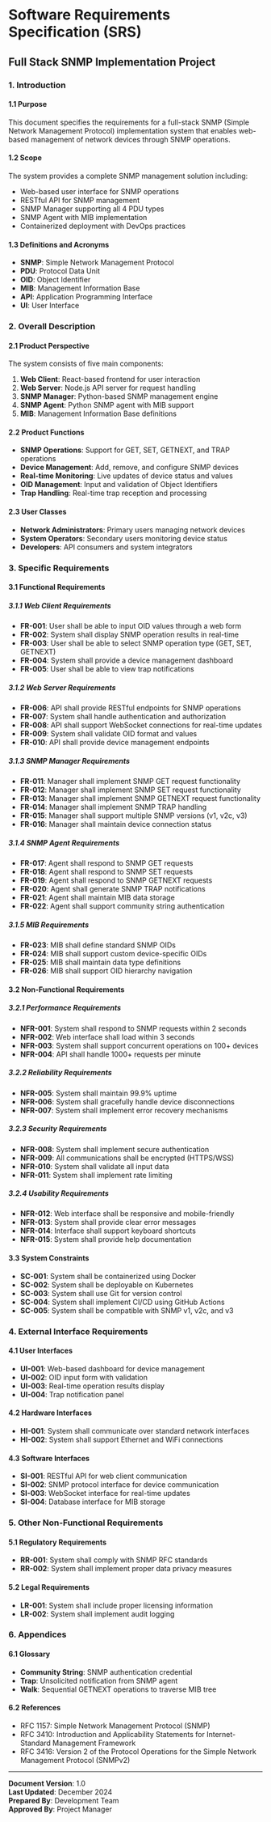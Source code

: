 # Software Requirements Specification (SRS)
## Full Stack SNMP Implementation Project

### 1. Introduction

#### 1.1 Purpose
This document specifies the requirements for a full-stack SNMP (Simple Network Management Protocol) implementation system that enables web-based management of network devices through SNMP operations.

#### 1.2 Scope
The system provides a complete SNMP management solution including:
- Web-based user interface for SNMP operations
- RESTful API for SNMP management
- SNMP Manager supporting all 4 PDU types
- SNMP Agent with MIB implementation
- Containerized deployment with DevOps practices

#### 1.3 Definitions and Acronyms
- **SNMP**: Simple Network Management Protocol
- **PDU**: Protocol Data Unit
- **OID**: Object Identifier
- **MIB**: Management Information Base
- **API**: Application Programming Interface
- **UI**: User Interface

### 2. Overall Description

#### 2.1 Product Perspective
The system consists of five main components:
1. **Web Client**: React-based frontend for user interaction
2. **Web Server**: Node.js API server for request handling
3. **SNMP Manager**: Python-based SNMP management engine
4. **SNMP Agent**: Python SNMP agent with MIB support
5. **MIB**: Management Information Base definitions

#### 2.2 Product Functions
- **SNMP Operations**: Support for GET, SET, GETNEXT, and TRAP operations
- **Device Management**: Add, remove, and configure SNMP devices
- **Real-time Monitoring**: Live updates of device status and values
- **OID Management**: Input and validation of Object Identifiers
- **Trap Handling**: Real-time trap reception and processing

#### 2.3 User Classes
- **Network Administrators**: Primary users managing network devices
- **System Operators**: Secondary users monitoring device status
- **Developers**: API consumers and system integrators

### 3. Specific Requirements

#### 3.1 Functional Requirements

##### 3.1.1 Web Client Requirements
- **FR-001**: User shall be able to input OID values through a web form
- **FR-002**: System shall display SNMP operation results in real-time
- **FR-003**: User shall be able to select SNMP operation type (GET, SET, GETNEXT)
- **FR-004**: System shall provide a device management dashboard
- **FR-005**: User shall be able to view trap notifications

##### 3.1.2 Web Server Requirements
- **FR-006**: API shall provide RESTful endpoints for SNMP operations
- **FR-007**: System shall handle authentication and authorization
- **FR-008**: API shall support WebSocket connections for real-time updates
- **FR-009**: System shall validate OID format and values
- **FR-010**: API shall provide device management endpoints

##### 3.1.3 SNMP Manager Requirements
- **FR-011**: Manager shall implement SNMP GET request functionality
- **FR-012**: Manager shall implement SNMP SET request functionality
- **FR-013**: Manager shall implement SNMP GETNEXT request functionality
- **FR-014**: Manager shall implement SNMP TRAP handling
- **FR-015**: Manager shall support multiple SNMP versions (v1, v2c, v3)
- **FR-016**: Manager shall maintain device connection status

##### 3.1.4 SNMP Agent Requirements
- **FR-017**: Agent shall respond to SNMP GET requests
- **FR-018**: Agent shall respond to SNMP SET requests
- **FR-019**: Agent shall respond to SNMP GETNEXT requests
- **FR-020**: Agent shall generate SNMP TRAP notifications
- **FR-021**: Agent shall maintain MIB data storage
- **FR-022**: Agent shall support community string authentication

##### 3.1.5 MIB Requirements
- **FR-023**: MIB shall define standard SNMP OIDs
- **FR-024**: MIB shall support custom device-specific OIDs
- **FR-025**: MIB shall maintain data type definitions
- **FR-026**: MIB shall support OID hierarchy navigation

#### 3.2 Non-Functional Requirements

##### 3.2.1 Performance Requirements
- **NFR-001**: System shall respond to SNMP requests within 2 seconds
- **NFR-002**: Web interface shall load within 3 seconds
- **NFR-003**: System shall support concurrent operations on 100+ devices
- **NFR-004**: API shall handle 1000+ requests per minute

##### 3.2.2 Reliability Requirements
- **NFR-005**: System shall maintain 99.9% uptime
- **NFR-006**: System shall gracefully handle device disconnections
- **NFR-007**: System shall implement error recovery mechanisms

##### 3.2.3 Security Requirements
- **NFR-008**: System shall implement secure authentication
- **NFR-009**: All communications shall be encrypted (HTTPS/WSS)
- **NFR-010**: System shall validate all input data
- **NFR-011**: System shall implement rate limiting

##### 3.2.4 Usability Requirements
- **NFR-012**: Web interface shall be responsive and mobile-friendly
- **NFR-013**: System shall provide clear error messages
- **NFR-014**: Interface shall support keyboard shortcuts
- **NFR-015**: System shall provide help documentation

#### 3.3 System Constraints
- **SC-001**: System shall be containerized using Docker
- **SC-002**: System shall be deployable on Kubernetes
- **SC-003**: System shall use Git for version control
- **SC-004**: System shall implement CI/CD using GitHub Actions
- **SC-005**: System shall be compatible with SNMP v1, v2c, and v3

### 4. External Interface Requirements

#### 4.1 User Interfaces
- **UI-001**: Web-based dashboard for device management
- **UI-002**: OID input form with validation
- **UI-003**: Real-time operation results display
- **UI-004**: Trap notification panel

#### 4.2 Hardware Interfaces
- **HI-001**: System shall communicate over standard network interfaces
- **HI-002**: System shall support Ethernet and WiFi connections

#### 4.3 Software Interfaces
- **SI-001**: RESTful API for web client communication
- **SI-002**: SNMP protocol interface for device communication
- **SI-003**: WebSocket interface for real-time updates
- **SI-004**: Database interface for MIB storage

### 5. Other Non-Functional Requirements

#### 5.1 Regulatory Requirements
- **RR-001**: System shall comply with SNMP RFC standards
- **RR-002**: System shall implement proper data privacy measures

#### 5.2 Legal Requirements
- **LR-001**: System shall include proper licensing information
- **LR-002**: System shall implement audit logging

### 6. Appendices

#### 6.1 Glossary
- **Community String**: SNMP authentication credential
- **Trap**: Unsolicited notification from SNMP agent
- **Walk**: Sequential GETNEXT operations to traverse MIB tree

#### 6.2 References
- RFC 1157: Simple Network Management Protocol (SNMP)
- RFC 3410: Introduction and Applicability Statements for Internet-Standard Management Framework
- RFC 3416: Version 2 of the Protocol Operations for the Simple Network Management Protocol (SNMPv2)

---

**Document Version**: 1.0  
**Last Updated**: December 2024  
**Prepared By**: Development Team  
**Approved By**: Project Manager
